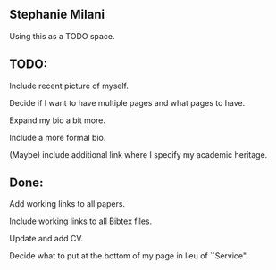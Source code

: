 ## Stephanie Milani

Using this as a TODO space.

## TODO:

Include recent picture of myself.

Decide if I want to have multiple pages and what pages to have. 

Expand my bio a bit more.

Include a more formal bio. 

(Maybe) include additional link where I specify my academic heritage.

## Done:

Add working links to all papers.

Include working links to all Bibtex files.

Update and add CV.

Decide what to put at the bottom of my page in lieu of ``Service".

